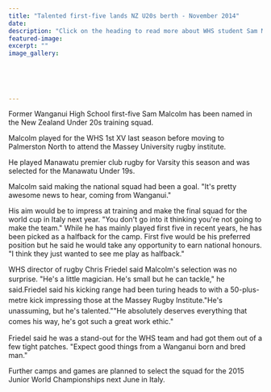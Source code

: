 ```yaml
---
title: "Talented first-five lands NZ U20s berth - November 2014"
date: 
description: "Click on the heading to read more about WHS student Sam Malcolm selection for the New Zealand Under 20s training camp, from the Wanganui Chronicle article 13 Nov 2014...."
featured-image: 
excerpt: ""
image_gallery:
    
    
    
    
    
---
```


<p>Former Wanganui High School first-five Sam Malcolm has been named in the New Zealand Under 20s training squad.</p>
<p>Malcolm played for the WHS 1st XV last season before moving to Palmerston North to attend the Massey University rugby institute.</p>
<p>He played Manawatu premier club rugby for Varsity this season and was selected for the Manawatu Under 19s.</p>
<p>Malcolm said making the national squad had been a goal. "It's pretty awesome news to hear, coming from Wanganui."</p>
<p>His aim would be to impress at training and make the final squad for the world cup in Italy next year. "You don't go into it thinking you're not going to make the team." While he has mainly played first five in recent years, he has been picked as a halfback for the camp. First five would be his preferred position but he said he would take any opportunity to earn national honours. "I think they just wanted to see me play as halfback."</p>
<p>WHS director of rugby Chris Friedel said Malcolm's selection was no surprise.&nbsp;<span style="line-height: 1.5;">"He's a little magician. He's small but he can tackle," he said.</span><span style="line-height: 1.5;">Friedel said his kicking range had been turing heads to with a 50-plus-metre kick impressing those at the Massey Rugby Institute.</span><span style="line-height: 1.5;">"He's unassuming, but he's talented."</span><span style="line-height: 1.5;">"He absolutely deserves everything that comes his way, he's got such a great work ethic."</span></p>
<p>Friedel said he was a stand-out for the WHS team and had got them out of a few tight patches. "Expect good things from a Wanganui born and bred man."</p>
<p>Further camps and games are planned to select the squad for the 2015 Junior World Championships next June in Italy.</p>
<p><span style="line-height: 1.5;"><br /></span></p>

